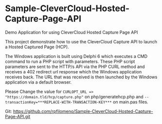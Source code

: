 # Sample-CleverCloud-Hosted-Capture-Page-API
Demo Application for using CleverCloud Hosted Capture Page API

This project demonstrate how to use the CleverCloud Capture API to launch a Hosted Captured Page (HCP).

The Windows application is built using Delphi 6 which executes a CMD command to run a PHP script with parameters.
These PHP script parameters are sent to the HTTP/s API via the PHP CURL method and receives a 402 redirect
url response which the Windows application receives back. The URL that was received is then launched by the Windows
application via a default browser.

Please Change the value for ```CURLOPT_URL => "https://domain.tld/hcp/capture.php"``` on php/generatehcp.php and
```--transactionKey=***REPLACE-WITH-TRANSACTION-KEY***``` on main.pas files.

Git: https://github.com/rpfilomeno/Sample-CleverCloud-Hosted-Capture-Page-API.git
